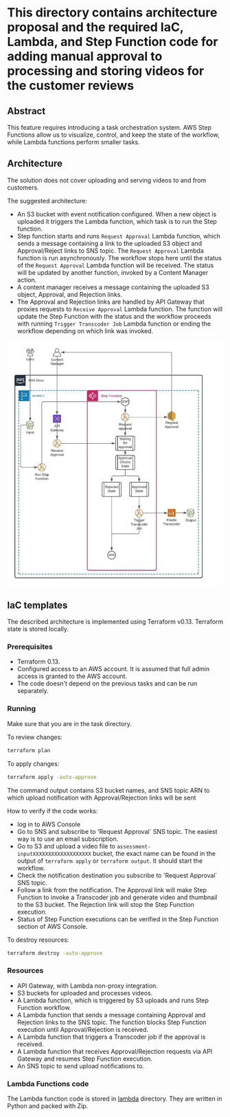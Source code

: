 # This directory contains architecture proposal and the required IaC, Lambda, and Step Function code for adding manual approval to processing and storing videos for the customer reviews

## Abstract

This feature requires introducing a task orchestration system. AWS Step Functions allow us to visualize, control, and keep the state of the workflow, while Lambda functions perform smaller tasks.

## Architecture

The solution does not cover uploading and serving videos to and from customers.

The suggested architecture:

* An S3 bucket with event notification configured. When a new object is uploaded it triggers the Lambda function, which task is to run the Step function.
* Step function starts and runs `Request Approval` Lambda function, which sends a message containing a link to the uploaded S3 object and Approval/Reject links to SNS topic. The `Request Approval` Lambda function is run asynchronously. The workflow stops here until the status of the `Request Approval` Lambda function will be received. The status will be updated by another function, invoked by a Content Manager action.
* A content manager receives a message containing the uploaded S3 object, Approval, and Rejection links.
* The Approval and Rejection links are handled by API Gateway that proxies requests to `Receive Approval` Lambda function. The function will update the Step Function with the status and the workflow proceeds with running `Trigger Transcoder Job` Lambda function or ending the workflow depending on which link was invoked.

![Infrastructure](../assets/Architecture04.jpg)

## IaC templates

The described architecture is implemented using Terraform v0.13. Terraform state is stored locally.

### Prerequisites

* Terraform 0.13.
* Configured access to an AWS account. It is assumed that full admin access is granted to the AWS account.
* The code doesn't depend on the previous tasks and can be run separately.


### Running

Make sure that you are in the task directory.

To review changes:

```sh
terraform plan
```

To apply changes:

```sh
terraform apply -auto-approve
```

The command output contains S3 bucket names, and SNS topic ARN to which upload notification with Approval/Rejection links will be sent

How to verify if the code works:

* log in to AWS Console
* Go to SNS and subscribe to 'Request Approval` SNS topic. The easiest way is to use an email subscription.
* Go to S3 and upload a video file to `assessment-inputXXXXXXXXXXXXXXXXXXX` bucket, the exact name can be found in the output of `terraform apply` or `terraform output`. It should start the workflow.
* Check the notification destination you subscribe to 'Request Approval` SNS topic.
* Follow a link from the notification. The Approval link will make Step Function to invoke a Transcoder job and generate video and thumbnail to the S3 bucket. The Rejection link will stop the Step Function execution.
* Status of Step Function executions can be verified in the Step Function section of AWS Console.

To destroy resources:

```sh
terraform destroy -auto-approve
```

### Resources

* API Gateway, with Lambda non-proxy integration.
* S3 buckets for uploaded and processes videos.
* A Lambda function, which is triggered by S3 uploads and runs Step Function workflow.
* A Lambda function that sends a message containing Approval and Rejection links to the SNS topic. The function blocks Step Function execution until Approval/Rejection is received.
* A Lambda function that triggers a Transcoder job if the approval is received.
* A Lambda function that receives Approval/Rejection requests via API Gateway and resumes Step Function execution.
* An SNS topic to send upload notifications to.

### Lambda Functions code

The Lambda function code is stored in [lambda](./lambda/) directory. They are written in Python and packed with Zip.
